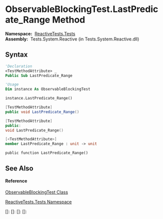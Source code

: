 # ObservableBlockingTest.LastPredicate\_Range Method

**Namespace:**  [ReactiveTests.Tests](ReactiveTests.Tests\ReactiveTests.Tests.md)  
**Assembly:**  Tests.System.Reactive (in Tests.System.Reactive.dll)

## Syntax

```vb
'Declaration
<TestMethodAttribute> _
Public Sub LastPredicate_Range
```

```vb
'Usage
Dim instance As ObservableBlockingTest

instance.LastPredicate_Range()
```

```csharp
[TestMethodAttribute]
public void LastPredicate_Range()
```

```c++
[TestMethodAttribute]
public:
void LastPredicate_Range()
```

```fsharp
[<TestMethodAttribute>]
member LastPredicate_Range : unit -> unit 
```

```jscript
public function LastPredicate_Range()
```

## See Also

#### Reference

[ObservableBlockingTest Class](ObservableBlockingTest\ObservableBlockingTest.md)

[ReactiveTests.Tests Namespace](ReactiveTests.Tests\ReactiveTests.Tests.md)

[]: 
[]: 
[]: 
[]: 